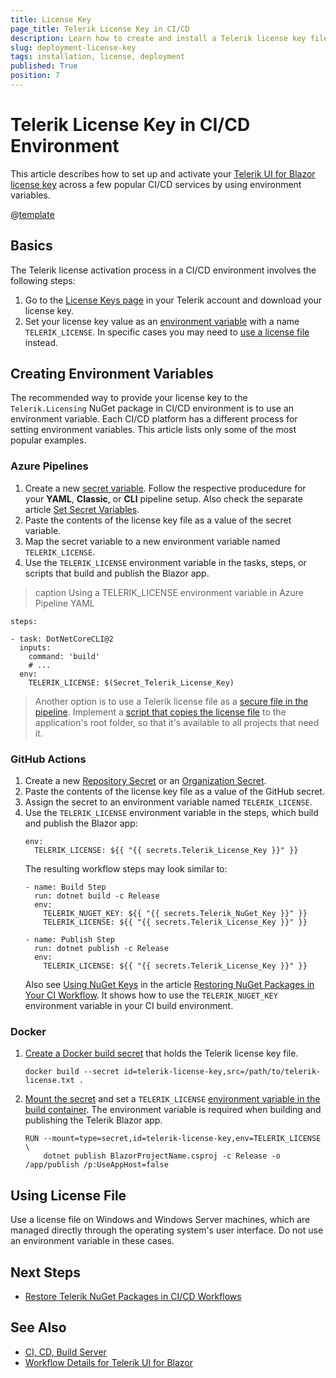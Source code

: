 ```yaml
---
title: License Key
page_title: Telerik License Key in CI/CD
description: Learn how to create and install a Telerik license key file in continuous integration and continuous delivery (CI/CD) workflows and environments.
slug: deployment-license-key
tags: installation, license, deployment
published: True
position: 7
---
```


# Telerik License Key in CI/CD Environment

This article describes how to set up and activate your [Telerik UI for Blazor license key](slug:installation-license-key) across a few popular CI/CD services by using environment variables.

@[template](/_contentTemplates/common/get-started.md#license-key-version)

## Basics

The Telerik license activation process in a CI/CD environment involves the following steps:

1. Go to the [License Keys page](https://www.telerik.com/account/your-licenses/license-keys) in your Telerik account and download your license key.
1. Set your license key value as an [environment variable](#creating-environment-variables) with a name `TELERIK_LICENSE`. In specific cases you may need to [use a license file](#using-license-file) instead.

## Creating Environment Variables

The recommended way to provide your license key to the `Telerik.Licensing` NuGet package in CI/CD environment is to use an environment variable. Each CI/CD platform has a different process for setting environment variables. This article lists only some of the most popular examples.

### Azure Pipelines

1. Create a new [secret variable](https://learn.microsoft.com/en-us/azure/devops/pipelines/process/variables?view=azure-devops&tabs=yaml%2Cbatch#secret-variables). Follow the respective producedure for your **YAML**,  **Classic**, or **CLI** pipeline setup. Also check the separate article [Set Secret Variables](https://learn.microsoft.com/en-us/azure/devops/pipelines/process/set-secret-variables).
1. Paste the contents of the license key file as a value of the secret variable.
1. Map the secret variable to a new environment variable named `TELERIK_LICENSE`.
1. Use the `TELERIK_LICENSE` environment variable in the tasks, steps, or scripts that build and publish the Blazor app.

>caption Using a TELERIK_LICENSE environment variable in Azure Pipeline YAML

````YAML.skip-repl
steps:

- task: DotNetCoreCLI@2
  inputs:
    command: 'build'
    # ...
  env:
    TELERIK_LICENSE: $(Secret_Telerik_License_Key)
````

> Another option is to use a Telerik license file as a [secure file in the pipeline](https://learn.microsoft.com/en-us/azure/devops/pipelines/library/secure-files). Implement a [script that copies the license file](https://learn.microsoft.com/en-us/azure/devops/pipelines/library/secure-files?view=azure-devops#consume-a-secure-file-in-a-pipeline) to the application's root folder, so that it's available to all projects that need it.

### GitHub Actions

1. Create a new [Repository Secret](https://docs.github.com/en/actions/reference/encrypted-secrets#creating-encrypted-secrets-for-a-repository) or an [Organization Secret](https://docs.github.com/en/actions/reference/encrypted-secrets#creating-encrypted-secrets-for-an-organization).
1. Paste the contents of the license key file as a value of the GitHub secret.
1. Assign the secret to an environment variable named `TELERIK_LICENSE`.
1. Use the `TELERIK_LICENSE` environment variable in the steps, which build and publish the Blazor app:
    ````YAML.skip-repl
    env:
      TELERIK_LICENSE: ${{ "{{ secrets.Telerik_License_Key }}" }}
    ````
    The resulting workflow steps may look similar to:
    ````YAML.skip-repl
    - name: Build Step
      run: dotnet build -c Release
      env:
        TELERIK_NUGET_KEY: ${{ "{{ secrets.Telerik_NuGet_Key }}" }}
        TELERIK_LICENSE: ${{ "{{ secrets.Telerik_License_Key }}" }}

    - name: Publish Step
      run: dotnet publish -c Release
      env:
        TELERIK_LICENSE: ${{ "{{ secrets.Telerik_License_Key }}" }}
    ````
    Also see [Using NuGet Keys](slug:deployment-nuget#using-nuget-keys) in the article [Restoring NuGet Packages in Your CI Workflow](slug:deployment-nuget). It shows how to use the `TELERIK_NUGET_KEY` environment variable in your CI build environment.

### Docker

1. [Create a Docker build secret](https://docs.docker.com/build/building/secrets/#using-build-secrets) that holds the Telerik license key file.
    ````SH.skip-repl
    docker build --secret id=telerik-license-key,src=/path/to/telerik-license.txt .
    ````
1. [Mount the secret](https://docs.docker.com/build/building/secrets/#secret-mounts) and set a `TELERIK_LICENSE` [environment variable in the build container](https://docs.docker.com/build/building/secrets/#target). The environment variable is required when building and publishing the Telerik Blazor app.
    ````SH.skip-repl
    RUN --mount=type=secret,id=telerik-license-key,env=TELERIK_LICENSE \
        dotnet publish BlazorProjectName.csproj -c Release -o /app/publish /p:UseAppHost=false
    ````

## Using License File

Use a license file on Windows and Windows Server machines, which are managed directly through the operating system's user interface. Do not use an environment variable in these cases.

## Next Steps

* [Restore Telerik NuGet Packages in CI/CD Workflows](slug:deployment-nuget)

## See Also

* [CI, CD, Build Server](slug:deployment-ci-cd-build-pc)
* [Workflow Details for Telerik UI for Blazor](slug:getting-started/what-you-need)
